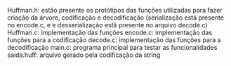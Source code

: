 Huffman.h: estão presente os protótipos das funções utilizadas para fazer criação da árvore, codificação e decodificação (serialização está presente no encode.c, e
e desserialização está presente no arquivo decode.c)
Huffman.c: implementação das funções
encode.c: implementação das funções para a codificação
decode.c: implementação das funções para a decodificação
main.c: programa principal para testar as funcionalidades
saida.huff: arquivo gerado pela codificação da string
